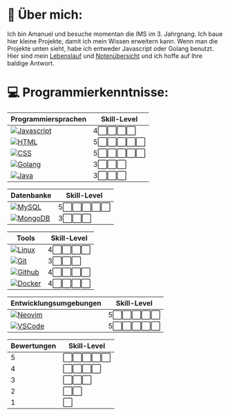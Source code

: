 # 💫 Über mich:
Ich bin Amanuel und besuche momentan die IMS im 3. Jahrgnang. Ich baue hier kleine Projekte, damit ich mein Wissen erweitern kann. Wenn man die Projekte unten sieht, habe ich entweder Javascript oder Golang benutzt. Hier sind mein [Lebenslauf](Lebenslauf.pdf) und [Notenübersicht](Übersicht_Modulnoten_Amanuel_Isaak.pdf) und ich hoffe auf Ihre baldige Antwort.


# 💻 Programmierkenntnisse:
|Programmiersprachen|Skill-Level|
|-----|-----|
|[![Javascript](https://skillicons.dev/icons?i=js)](https://skillicons.dev)|4⬜⬜⬜⬜|
|[![HTML](https://skillicons.dev/icons?i=html)](https://skillicons.dev)|5⬜⬜⬜⬜⬜|
|[![CSS](https://skillicons.dev/icons?i=css)](https://skillicons.dev)|5⬜⬜⬜⬜⬜|
|[![Golang](https://skillicons.dev/icons?i=go)](https://skillicons.dev)|3⬜⬜⬜|
|[![Java](https://skillicons.dev/icons?i=java)](https://skillicons.dev)|3⬜⬜⬜|

|Datenbanke|Skill-Level|
|-----|-----|
|[![MySQL](https://skillicons.dev/icons?i=mysql)](https://skillicons.dev)|5⬜⬜⬜⬜⬜|
|[![MongoDB](https://skillicons.dev/icons?i=mongodb)](https://skillicons.dev)|3⬜⬜⬜|

|Tools|Skill-Level|
|-----|-----|
|[![Linux](https://skillicons.dev/icons?i=linux)](https://skillicons.dev)|4⬜⬜⬜⬜|
|[![Git](https://skillicons.dev/icons?i=git)](https://skillicons.dev)|3⬜⬜⬜|
|[![Github](https://skillicons.dev/icons?i=github)](https://skillicons.dev)|4⬜⬜⬜⬜|
|[![Docker](https://skillicons.dev/icons?i=docker)](https://skillicons.dev)|4⬜⬜⬜⬜|

|Entwicklungsumgebungen|Skill-Level|
|----|----|
|[![Neovim](https://skillicons.dev/icons?i=neovim)](https://skillicons.dev)|5⬜⬜⬜⬜⬜|
|[![VSCode](https://skillicons.dev/icons?i=vscode)](https://skillicons.dev)|5⬜⬜⬜⬜⬜|

|Bewertungen|Skill-Level|
|----|----|
|5|⬜⬜⬜⬜⬜|
|4|⬜⬜⬜⬜|
|3|⬜⬜⬜|
|2|⬜⬜|
|1|⬜|
